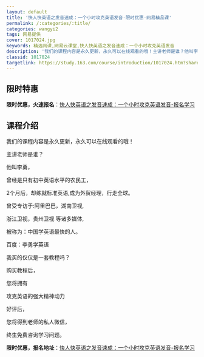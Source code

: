 ```yaml
---
layout: default
title: '快人快英语之发音速成：一个小时攻克英语发音-限时优惠-网易精品课'
permalink: /:categories/:title/
categories: wangyi2
tags: 网易提供
cover: 1017024.jpg
keywords: 精选网课,网易云课堂,快人快英语之发音速成：一个小时攻克英语发音
description: '我们的课程内容是永久更新，永久可以在线观看的哦！主讲老师是谁？他叫李勇，曾经是只有初中英语水平的农民工，2个月后，却练就'
classid: 1017024
targetlink: https://study.163.com/course/introduction/1017024.htm?share=1&shareId=1025206652&utm_campaign=share&utm_medium=iphoneShare&utm_source=&utm_u=1025206652
---
```


## 限时特惠

**限时优惠，火速报名**：[快人快英语之发音速成：一个小时攻克英语发音-报名学习](https://study.163.com/course/introduction/1017024.htm?share=1&shareId=1025206652&utm_campaign=share&utm_medium=iphoneShare&utm_source=&utm_u=1025206652)

## 课程介绍

我们的课程内容是永久更新，永久可以在线观看的哦！

主讲老师是谁？

他叫李勇，

曾经是只有初中英语水平的农民工，

2个月后，却练就标准英语,成为外贸经理，行走全球。

曾受专访于:阿里巴巴，湖南卫视,

浙江卫视，贵州卫视 等诸多媒体,

被称为：中国学英语最快的人。

百度：李勇学英语

我买的仅仅是一套教程吗？

购买教程后，

您将拥有

攻克英语的强大精神动力

好评后，

您将得到老师的私人微信，

终生免费咨询学习问题。

**限时优惠，报名地址**：[快人快英语之发音速成：一个小时攻克英语发音-报名学习](https://study.163.com/course/introduction/1017024.htm?share=1&shareId=1025206652&utm_campaign=share&utm_medium=iphoneShare&utm_source=&utm_u=1025206652)

